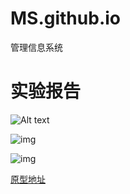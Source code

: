 
# MS.github.io
管理信息系统
# 实验报告
               
![Alt text](http://image.baidu.com/detail/newindex?col=&tag=&pn=1&pid=37965415170&aid=412854447&user_id=1456400815&setid=-1&sort=0&newsPn=&star=&fr=&from=2)
    
![img](http://image.baidu.com/detail/newindex?col=&tag=&pn=0&pid=37965415171&aid=412854447&user_id=1456400815&setid=-1&sort=0&newsPn=&star=&fr=&from=2)
   
![img](http://image.baidu.com/detail/newindex?col=&tag=&pn=2&pid=37965415166&aid=412854447&user_id=1456400815&setid=-1&sort=0&newsPn=&star=&fr=&from=2)

    
[原型地址](http://a1ee0i.axshare.com)
